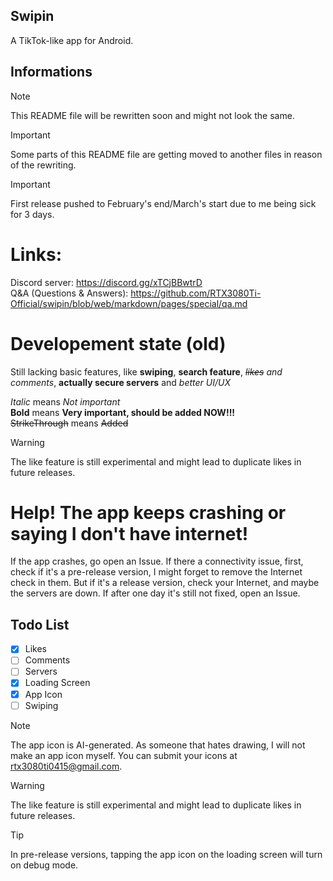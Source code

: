 ## Swipin
A TikTok-like app for Android.

## Informations
> [!NOTE]
> This README file will be rewritten soon and might not look the same.

> [!IMPORTANT]
> Some parts of this README file are getting moved to another files in reason of the rewriting.

> [!IMPORTANT]
> First release pushed to February's end/March's start due to me being sick for 3 days.

# Links:
<!-- Looks kinda ugly but whatever -->
Discord server: https://discord.gg/xTCjBBwtrD \
Q&A  \(Questions & Answers): https://github.com/RTX3080Ti-Official/swipin/blob/web/markdown/pages/special/qa.md 

# Developement state (old)
Still lacking basic features, like **swiping**, **search feature**, *~~likes~~ and comments*, **actually secure servers** and *better UI/UX*

*Italic* means *Not important*\
**Bold** means **Very important, should be added NOW!!!**\
~~StrikeThrough~~ means ~~Added~~

> [!WARNING]  
> The like feature is still experimental and might lead to duplicate likes in future releases.


# Help! The app keeps crashing or saying I don't have internet!

If the app crashes, go open an Issue.
If there a connectivity issue, first, check if it's a pre-release version, I might forget to remove the Internet check in them. But if it's a release version, check your Internet, and maybe the servers are down. If after one day it's still not fixed, open an Issue.


## Todo List
- [X] Likes
- [ ] Comments
- [ ] Servers
- [X] Loading Screen
- [X] App Icon
- [ ] Swiping

> [!NOTE]
> The app icon is AI-generated. As someone that hates drawing, I will not make an app icon myself. You can submit your icons at rtx3080ti0415@gmail.com.

> [!WARNING]  
> The like feature is still experimental and might lead to duplicate likes in future releases.

> [!TIP]
> In pre-release versions, tapping the app icon on the loading screen will turn on debug mode.
